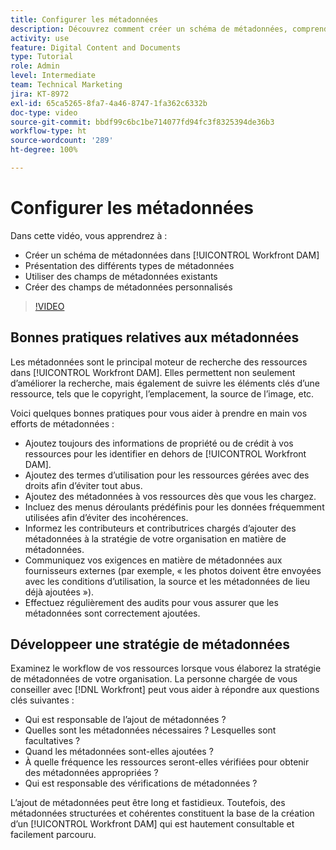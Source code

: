 ```yaml
---
title: Configurer les métadonnées
description: Découvrez comment créer un schéma de métadonnées, comprendre les différents types de métadonnées, utiliser des champs de métadonnées existants, et plus encore dans [!UICONTROL Workfront DAM].
activity: use
feature: Digital Content and Documents
type: Tutorial
role: Admin
level: Intermediate
team: Technical Marketing
jira: KT-8972
exl-id: 65ca5265-8fa7-4a46-8747-1fa362c6332b
doc-type: video
source-git-commit: bbdf99c6bc1be714077fd94fc3f8325394de36b3
workflow-type: ht
source-wordcount: '289'
ht-degree: 100%

---
```


# Configurer les métadonnées

Dans cette vidéo, vous apprendrez à :

* Créer un schéma de métadonnées dans [!UICONTROL Workfront DAM]
* Présentation des différents types de métadonnées
* Utiliser des champs de métadonnées existants
* Créer des champs de métadonnées personnalisés

>[!VIDEO](https://video.tv.adobe.com/v/335235/?quality=12&learn=on&enablevpops=1)

## Bonnes pratiques relatives aux métadonnées

Les métadonnées sont le principal moteur de recherche des ressources dans [!UICONTROL Workfront DAM]. Elles permettent non seulement d’améliorer la recherche, mais également de suivre les éléments clés d’une ressource, tels que le copyright, l’emplacement, la source de l’image, etc.

Voici quelques bonnes pratiques pour vous aider à prendre en main vos efforts de métadonnées :

* Ajoutez toujours des informations de propriété ou de crédit à vos ressources pour les identifier en dehors de [!UICONTROL Workfront DAM].
* Ajoutez des termes d’utilisation pour les ressources gérées avec des droits afin d’éviter tout abus.
* Ajoutez des métadonnées à vos ressources dès que vous les chargez.
* Incluez des menus déroulants prédéfinis pour les données fréquemment utilisées afin d’éviter des incohérences.
* Informez les contributeurs et contributrices chargés d’ajouter des métadonnées à la stratégie de votre organisation en matière de métadonnées.
* Communiquez vos exigences en matière de métadonnées aux fournisseurs externes (par exemple, « les photos doivent être envoyées avec les conditions d’utilisation, la source et les métadonnées de lieu déjà ajoutées »).
* Effectuez régulièrement des audits pour vous assurer que les métadonnées sont correctement ajoutées.

## Développeer une stratégie de métadonnées

Examinez le workflow de vos ressources lorsque vous élaborez la stratégie de métadonnées de votre organisation. La personne chargée de vous conseiller avec [!DNL Workfront] peut vous aider à répondre aux questions clés suivantes :

* Qui est responsable de l’ajout de métadonnées ?
* Quelles sont les métadonnées nécessaires ? Lesquelles sont facultatives ?
* Quand les métadonnées sont-elles ajoutées ?
* À quelle fréquence les ressources seront-elles vérifiées pour obtenir des métadonnées appropriées ?
* Qui est responsable des vérifications de métadonnées ?

L’ajout de métadonnées peut être long et fastidieux. Toutefois, des métadonnées structurées et cohérentes constituent la base de la création d’un [!UICONTROL Workfront DAM] qui est hautement consultable et facilement parcouru.
